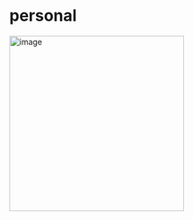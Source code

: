 # personal


<img width="311" alt="image" src="https://github.com/user-attachments/assets/4ae07c02-01c2-4367-b7ff-1f66075f7ca5" />
